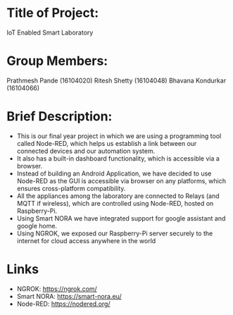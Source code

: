 # Title of Project: 
IoT Enabled Smart Laboratory

# Group Members:
Prathmesh Pande    (16104020)
Ritesh Shetty      (16104048)
Bhavana Kondurkar  (16104066)

# Brief Description:
- This is our final year project in which we are using a programming tool called Node-RED, which helps us establish a link between our connected devices and our automation system. 
- It also has a built-in dashboard functionality, which is accessible via a browser.
- Instead of building an Android Application, we have decided to use Node-RED as the GUI is accessible via browser on any platforms, which ensures cross-platform compatibility.
- All the appliances among the laboratory are connected to Relays (and MQTT if wireless), which are controlled using Node-RED, hosted on Raspberry-Pi.
- Using Smart NORA we have integrated support for google assistant and google home.
- Using NGROK, we exposed our Raspberry-Pi server securely to the internet for cloud access anywhere in the world

# Links
- NGROK: https://ngrok.com/
- Smart NORA: https://smart-nora.eu/
- Node-RED: https://nodered.org/
